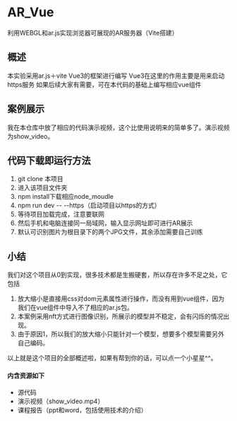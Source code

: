 # AR_Vue
利用WEBGL和ar.js实现浏览器可展现的AR服务器（Vite搭建）

## 概述
本实验采用ar.js＋vite Vue3的框架进行编写
Vue3在这里的作用主要是用来启动https服务
如果后续大家有需要，可在本代码的基础上编写相应vue组件

## 案例展示
我在本仓库中放了相应的代码演示视频，这个比使用说明来的简单多了。演示视频为show_video。

## 代码下载即运行方法
1. git clone 本项目
2. 进入该项目文件夹
3. npm install下载相应node_moudle
4. npm run dev -- --https（启动项目以https的方式）
5. 等待项目加载完成，注意要联网
6. 然后手机和电脑连接同一局域网，输入显示网址即可进行AR展示
7. 默认可识别图片为根目录下的两个JPG文件，其余添加需要自己训练

## 小结
我们对这个项目从0到实现，很多技术都是生搬硬套，所以存在许多不足之处，它包括

1. 放大缩小是直接用css对dom元素属性进行操作，而没有用到vue组件，因为我们在vue组件中导入不了相应的ar.js包。
2. 本案例采用nft方式进行图像识别，所展示的模型并不稳定，会有闪烁的情况出现。
3. 由于原因1，所以我们的放大缩小只能针对一个模型，想要多个模型需要另外自己编码。

以上就是这个项目的全部概述啦，如果有帮到你的话，可以点一个小星星^^。

#### 内含资源如下
- 源代码
- 演示视频（show_video.mp4）
- 课程报告（ppt和word，包括使用技术的介绍）


